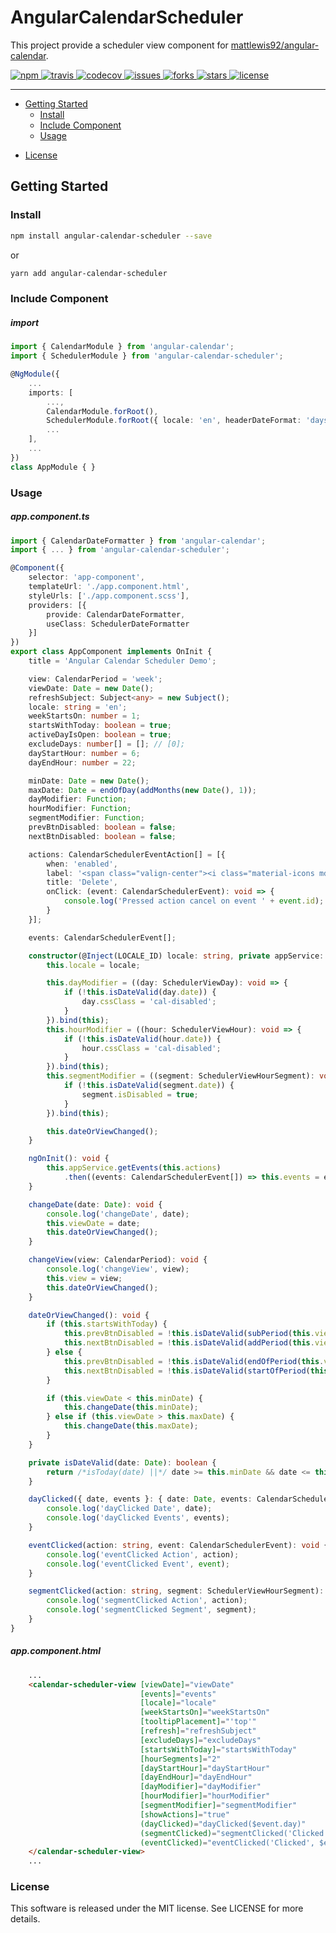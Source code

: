 # AngularCalendarScheduler

This project provide a scheduler view component for [mattlewis92/angular-calendar](https://github.com/mattlewis92/angular-calendar).

<a href="https://www.npmjs.com/package/angular-calendar-scheduler">
    <img src="https://badge.fury.io/js/angular-calendar-scheduler.svg" alt="npm">
</a> 
<a href="https://travis-ci.org/bm-software/angular-calendar-scheduler">
    <img src="https://travis-ci.org/bm-software/angular-calendar-scheduler.svg?branch=master" alt="travis">
</a> 
<a href="https://codecov.io/gh/bm-software/angular-calendar-scheduler">
    <img src="https://codecov.io/gh/bm-software/angular-calendar-scheduler/branch/master/graph/badge.svg" alt="codecov">
</a>
<a href="https://github.com/bm-software/angular-calendar-scheduler/issues">
    <img src="https://img.shields.io/github/issues/bm-software/angular-calendar-scheduler.svg" alt="issues">
</a>
<a href="https://github.com/bm-software/angular-calendar-scheduler/network">
    <img src="https://img.shields.io/github/forks/bm-software/angular-calendar-scheduler.svg" alt="forks">
</a>
<a href="https://github.com/bm-software/angular-calendar-scheduler/stargazers">
    <img src="https://img.shields.io/github/stars/bm-software/angular-calendar-scheduler.svg" alt="stars">
</a>
<a href="https://github.com/bm-software/angular-calendar-scheduler/blob/master/LICENSE">
    <img src="https://img.shields.io/github/license/bm-software/angular-calendar-scheduler.svg" alt="license">
</a>

___

<!-- * [About](#about) -->
* [Getting Started](#getting-started)
    * [Install](#install)
    * [Include Component](#include-component)
    * [Usage](#usage)
<!-- * [API](#api)
  * [Properties](#properties) -->
* [License](#license)

<!-- ## About -->

## Getting Started

### Install

```sh
npm install angular-calendar-scheduler --save
```

or

```sh
yarn add angular-calendar-scheduler
```

### Include Component

##### import

```ts
import { CalendarModule } from 'angular-calendar';
import { SchedulerModule } from 'angular-calendar-scheduler';

@NgModule({
    ...
    imports: [
        ...,
        CalendarModule.forRoot(),
        SchedulerModule.forRoot({ locale: 'en', headerDateFormat: 'daysRange' }),
        ...
    ],
    ...
})
class AppModule { }
```

### Usage

##### app.component.ts

```ts
import { CalendarDateFormatter } from 'angular-calendar';
import { ... } from 'angular-calendar-scheduler';

@Component({
    selector: 'app-component',
    templateUrl: './app.component.html',
    styleUrls: ['./app.component.scss'],
    providers: [{
        provide: CalendarDateFormatter,
        useClass: SchedulerDateFormatter
    }]
})
export class AppComponent implements OnInit {
    title = 'Angular Calendar Scheduler Demo';

    view: CalendarPeriod = 'week';
    viewDate: Date = new Date();
    refreshSubject: Subject<any> = new Subject();
    locale: string = 'en';
    weekStartsOn: number = 1;
    startsWithToday: boolean = true;
    activeDayIsOpen: boolean = true;
    excludeDays: number[] = []; // [0];
    dayStartHour: number = 6;
    dayEndHour: number = 22;

    minDate: Date = new Date();
    maxDate: Date = endOfDay(addMonths(new Date(), 1));
    dayModifier: Function;
    hourModifier: Function;
    segmentModifier: Function;
    prevBtnDisabled: boolean = false;
    nextBtnDisabled: boolean = false;

    actions: CalendarSchedulerEventAction[] = [{
        when: 'enabled',
        label: '<span class="valign-center"><i class="material-icons md-18 md-red-500">cancel</i></span>',
        title: 'Delete',
        onClick: (event: CalendarSchedulerEvent): void => {
            console.log('Pressed action cancel on event ' + event.id);
        }
    }];

    events: CalendarSchedulerEvent[];

    constructor(@Inject(LOCALE_ID) locale: string, private appService: AppService) {
        this.locale = locale;

        this.dayModifier = ((day: SchedulerViewDay): void => {
            if (!this.isDateValid(day.date)) {
                day.cssClass = 'cal-disabled';
            }
        }).bind(this);
        this.hourModifier = ((hour: SchedulerViewHour): void => {
            if (!this.isDateValid(hour.date)) {
                hour.cssClass = 'cal-disabled';
            }
        }).bind(this);
        this.segmentModifier = ((segment: SchedulerViewHourSegment): void => {
            if (!this.isDateValid(segment.date)) {
                segment.isDisabled = true;
            }
        }).bind(this);

        this.dateOrViewChanged();
    }

    ngOnInit(): void {
        this.appService.getEvents(this.actions)
            .then((events: CalendarSchedulerEvent[]) => this.events = events);
    }

    changeDate(date: Date): void {
        console.log('changeDate', date);
        this.viewDate = date;
        this.dateOrViewChanged();
    }

    changeView(view: CalendarPeriod): void {
        console.log('changeView', view);
        this.view = view;
        this.dateOrViewChanged();
    }

    dateOrViewChanged(): void {
        if (this.startsWithToday) {
            this.prevBtnDisabled = !this.isDateValid(subPeriod(this.view, this.viewDate, 1));
            this.nextBtnDisabled = !this.isDateValid(addPeriod(this.view, this.viewDate, 1));
        } else {
            this.prevBtnDisabled = !this.isDateValid(endOfPeriod(this.view, subPeriod(this.view, this.viewDate, 1)));
            this.nextBtnDisabled = !this.isDateValid(startOfPeriod(this.view, addPeriod(this.view, this.viewDate, 1)));
        }

        if (this.viewDate < this.minDate) {
            this.changeDate(this.minDate);
        } else if (this.viewDate > this.maxDate) {
            this.changeDate(this.maxDate);
        }
    }

    private isDateValid(date: Date): boolean {
        return /*isToday(date) ||*/ date >= this.minDate && date <= this.maxDate;
    }

    dayClicked({ date, events }: { date: Date, events: CalendarSchedulerEvent[] }): void {
        console.log('dayClicked Date', date);
        console.log('dayClicked Events', events);
    }

    eventClicked(action: string, event: CalendarSchedulerEvent): void {
        console.log('eventClicked Action', action);
        console.log('eventClicked Event', event);
    }

    segmentClicked(action: string, segment: SchedulerViewHourSegment): void {
        console.log('segmentClicked Action', action);
        console.log('segmentClicked Segment', segment);
    }
}
```

##### app.component.html

```html
    ...
    <calendar-scheduler-view [viewDate]="viewDate"
                             [events]="events"
                             [locale]="locale"
                             [weekStartsOn]="weekStartsOn"
                             [tooltipPlacement]="'top'"
                             [refresh]="refreshSubject"
                             [excludeDays]="excludeDays"
                             [startsWithToday]="startsWithToday"
                             [hourSegments]="2"
                             [dayStartHour]="dayStartHour"
                             [dayEndHour]="dayEndHour"
                             [dayModifier]="dayModifier"
                             [hourModifier]="hourModifier"
                             [segmentModifier]="segmentModifier"
                             [showActions]="true"
                             (dayClicked)="dayClicked($event.day)"
                             (segmentClicked)="segmentClicked('Clicked', $event.segment)"
                             (eventClicked)="eventClicked('Clicked', $event.event)">
    </calendar-scheduler-view>
    ...
```

### License

This software is released under the MIT license. See LICENSE for more details.